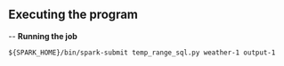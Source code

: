 ## Executing the program

-- **Running the job**

```
${SPARK_HOME}/bin/spark-submit temp_range_sql.py weather-1 output-1
```
